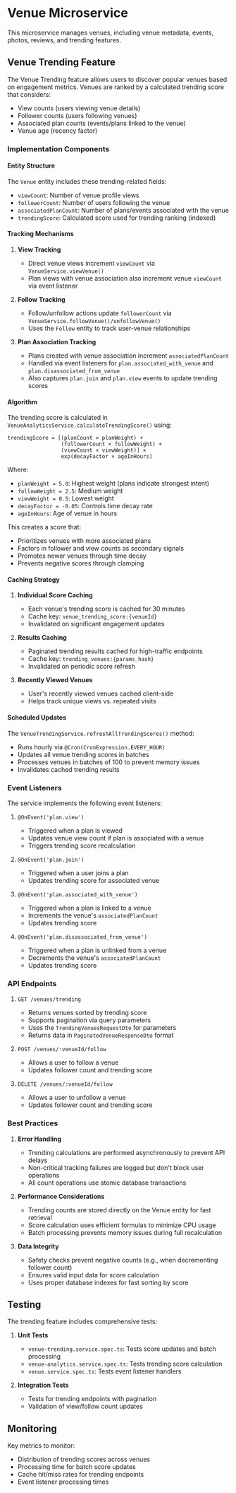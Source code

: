 # Venue Microservice

This microservice manages venues, including venue metadata, events, photos, reviews, and trending features.

## Venue Trending Feature

The Venue Trending feature allows users to discover popular venues based on engagement metrics. Venues are ranked by a calculated trending score that considers:

- View counts (users viewing venue details)
- Follower counts (users following venues)
- Associated plan counts (events/plans linked to the venue)
- Venue age (recency factor)

### Implementation Components

#### Entity Structure
The `Venue` entity includes these trending-related fields:
- `viewCount`: Number of venue profile views
- `followerCount`: Number of users following the venue
- `associatedPlanCount`: Number of plans/events associated with the venue
- `trendingScore`: Calculated score used for trending ranking (indexed)

#### Tracking Mechanisms

1. **View Tracking**
   - Direct venue views increment `viewCount` via `VenueService.viewVenue()`
   - Plan views with venue association also increment venue `viewCount` via event listener

2. **Follow Tracking**
   - Follow/unfollow actions update `followerCount` via `VenueService.followVenue()/unfollowVenue()`
   - Uses the `Follow` entity to track user-venue relationships

3. **Plan Association Tracking**
   - Plans created with venue association increment `associatedPlanCount`
   - Handled via event listeners for `plan.associated_with_venue` and `plan.disassociated_from_venue`
   - Also captures `plan.join` and `plan.view` events to update trending scores

#### Algorithm

The trending score is calculated in `VenueAnalyticsService.calculateTrendingScore()` using:

```
trendingScore = [(planCount × planWeight) + 
                 (followerCount × followWeight) + 
                 (viewCount × viewWeight)] × 
                 exp(decayFactor × ageInHours)
```

Where:
- `planWeight = 5.0`: Highest weight (plans indicate strongest intent)
- `followWeight = 2.5`: Medium weight
- `viewWeight = 0.5`: Lowest weight
- `decayFactor = -0.05`: Controls time decay rate
- `ageInHours`: Age of venue in hours

This creates a score that:
- Prioritizes venues with more associated plans
- Factors in follower and view counts as secondary signals
- Promotes newer venues through time decay
- Prevents negative scores through clamping

#### Caching Strategy

1. **Individual Score Caching**
   - Each venue's trending score is cached for 30 minutes
   - Cache key: `venue_trending_score:{venueId}`
   - Invalidated on significant engagement updates

2. **Results Caching**
   - Paginated trending results cached for high-traffic endpoints
   - Cache key: `trending_venues:{params_hash}`
   - Invalidated on periodic score refresh

3. **Recently Viewed Venues**
   - User's recently viewed venues cached client-side
   - Helps track unique views vs. repeated visits

#### Scheduled Updates

The `VenueTrendingService.refreshAllTrendingScores()` method:
- Runs hourly via `@Cron(CronExpression.EVERY_HOUR)`
- Updates all venue trending scores in batches
- Processes venues in batches of 100 to prevent memory issues
- Invalidates cached trending results

### Event Listeners

The service implements the following event listeners:

1. `@OnEvent('plan.view')`
   - Triggered when a plan is viewed
   - Updates venue view count if plan is associated with a venue
   - Triggers trending score recalculation

2. `@OnEvent('plan.join')`
   - Triggered when a user joins a plan
   - Updates trending score for associated venue

3. `@OnEvent('plan.associated_with_venue')`
   - Triggered when a plan is linked to a venue
   - Increments the venue's `associatedPlanCount`
   - Updates trending score

4. `@OnEvent('plan.disassociated_from_venue')`
   - Triggered when a plan is unlinked from a venue
   - Decrements the venue's `associatedPlanCount`
   - Updates trending score

### API Endpoints

1. `GET /venues/trending`
   - Returns venues sorted by trending score
   - Supports pagination via query parameters
   - Uses the `TrendingVenuesRequestDto` for parameters
   - Returns data in `PaginatedVenueResponseDto` format

2. `POST /venues/:venueId/follow`
   - Allows a user to follow a venue
   - Updates follower count and trending score

3. `DELETE /venues/:venueId/follow`
   - Allows a user to unfollow a venue
   - Updates follower count and trending score

### Best Practices

1. **Error Handling**
   - Trending calculations are performed asynchronously to prevent API delays
   - Non-critical tracking failures are logged but don't block user operations
   - All count operations use atomic database transactions

2. **Performance Considerations**
   - Trending counts are stored directly on the Venue entity for fast retrieval
   - Score calculation uses efficient formulas to minimize CPU usage
   - Batch processing prevents memory issues during full recalculation

3. **Data Integrity**
   - Safety checks prevent negative counts (e.g., when decrementing follower count)
   - Ensures valid input data for score calculation
   - Uses proper database indexes for fast sorting by score

## Testing

The trending feature includes comprehensive tests:

1. **Unit Tests**
   - `venue-trending.service.spec.ts`: Tests score updates and batch processing
   - `venue-analytics.service.spec.ts`: Tests trending score calculation
   - `venue.service.spec.ts`: Tests event listener handlers

2. **Integration Tests**
   - Tests for trending endpoints with pagination
   - Validation of view/follow count updates

## Monitoring

Key metrics to monitor:
- Distribution of trending scores across venues
- Processing time for batch score updates
- Cache hit/miss rates for trending endpoints
- Event listener processing times 